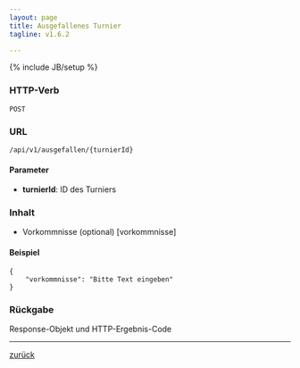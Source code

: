 ```yaml
---
layout: page
title: Ausgefallenes Turnier
tagline: v1.6.2

---
```

{% include JB/setup %}

### HTTP-Verb ###
	POST

### URL ###
	/api/v1/ausgefallen/{turnierId}

#### Parameter ####

* **turnierId**: ID des Turniers

### Inhalt ###

* Vorkommnisse (optional) [vorkommnisse]

#### Beispiel ####

<pre class="line-numbers"><code class="language-javascript">{
	"vorkommnisse": "Bitte Text eingeben"
}</code></pre>

### Rückgabe ###
Response-Objekt und HTTP-Ergebnis-Code

* * *

[zurück](javascript:history.go(-1))